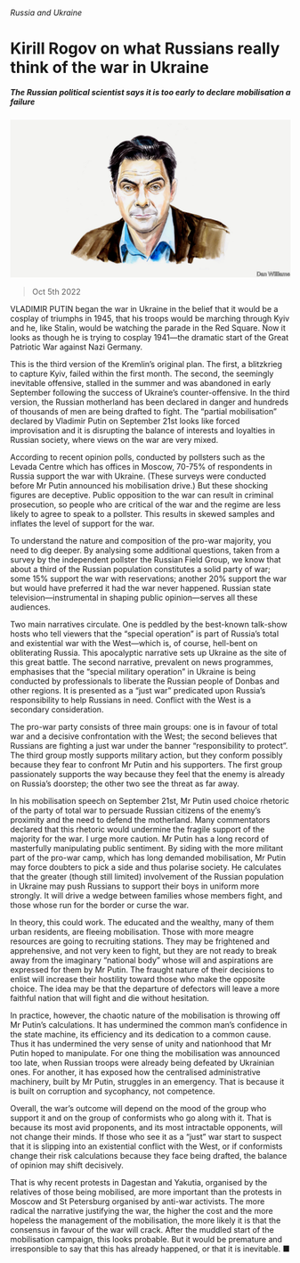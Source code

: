 ###### Russia and Ukraine

# Kirill Rogov on what Russians really think of the war in Ukraine 

##### The Russian political scientist says it is too early to declare mobilisation a failure 

![image](images/20221008_BID001.jpg) 

> Oct 5th 2022 

VLADIMIR PUTIN began the war in Ukraine in the belief that it would be a cosplay of triumphs in 1945, that his troops would be marching through Kyiv and he, like Stalin, would be watching the parade in the Red Square. Now it looks as though he is trying to cosplay 1941—the dramatic start of the Great Patriotic War against Nazi Germany. 

This is the third version of the Kremlin’s original plan. The first, a blitzkrieg to capture Kyiv, failed within the first month. The second, the seemingly inevitable offensive, stalled in the summer and was abandoned in early September following the success of Ukraine’s counter-offensive. In the third version, the Russian motherland has been declared in danger and hundreds of thousands of men are being drafted to fight. The “partial mobilisation” declared by Vladimir Putin on September 21st looks like forced improvisation and it is disrupting the balance of interests and loyalties in Russian society, where views on the war are very mixed. 

According to recent opinion polls, conducted by pollsters such as the Levada Centre which has offices in Moscow, 70-75% of respondents in Russia support the war with Ukraine. (These surveys were conducted before Mr Putin announced his mobilisation drive.) But these shocking figures are deceptive. Public opposition to the war can result in criminal prosecution, so people who are critical of the war and the regime are less likely to agree to speak to a pollster. This results in skewed samples and inflates the level of support for the war. 

To understand the nature and composition of the pro-war majority, you need to dig deeper. By analysing some additional questions, taken from a survey by the independent pollster the Russian Field Group, we know that about a third of the Russian population constitutes a solid party of war; some 15% support the war with reservations; another 20% support the war but would have preferred it had the war never happened. Russian state television—instrumental in shaping public opinion—serves all these audiences.

Two main narratives circulate. One is peddled by the best-known talk-show hosts who tell viewers that the “special operation” is part of Russia’s total and existential war with the West—which is, of course, hell-bent on obliterating Russia. This apocalyptic narrative sets up Ukraine as the site of this great battle. The second narrative, prevalent on news programmes, emphasises that the “special military operation” in Ukraine is being conducted by professionals to liberate the Russian people of Donbas and other regions. It is presented as a “just war” predicated upon Russia’s responsibility to help Russians in need. Conflict with the West is a secondary consideration. 

The pro-war party consists of three main groups: one is in favour of total war and a decisive confrontation with the West; the second believes that Russians are fighting a just war under the banner “responsibility to protect”. The third group mostly supports military action, but they conform possibly because they fear to confront Mr Putin and his supporters. The first group passionately supports the way because they feel that the enemy is already on Russia’s doorstep; the other two see the threat as far away.

In his mobilisation speech on September 21st, Mr Putin used choice rhetoric of the party of total war to persuade Russian citizens of the enemy’s proximity and the need to defend the motherland. Many commentators declared that this rhetoric would undermine the fragile support of the majority for the war. I urge more caution. Mr Putin has a long record of masterfully manipulating public sentiment. By siding with the more militant part of the pro-war camp, which has long demanded mobilisation, Mr Putin may force doubters to pick a side and thus polarise society. He calculates that the greater (though still limited) involvement of the Russian population in Ukraine may push Russians to support their boys in uniform more strongly. It will drive a wedge between families whose members fight, and those whose run for the border or curse the war.

In theory, this could work. The educated and the wealthy, many of them urban residents, are fleeing mobilisation. Those with more meagre resources are going to recruiting stations. They may be frightened and apprehensive, and not very keen to fight, but they are not ready to break away from the imaginary “national body” whose will and aspirations are expressed for them by Mr Putin. The fraught nature of their decisions to enlist will increase their hostility toward those who make the opposite choice. The idea may be that the departure of defectors will leave a more faithful nation that will fight and die without hesitation.

In practice, however, the chaotic nature of the mobilisation is throwing off Mr Putin’s calculations. It has undermined the common man’s confidence in the state machine, its efficiency and its dedication to a common cause. Thus it has undermined the very sense of unity and nationhood that Mr Putin hoped to manipulate. For one thing the mobilisation was announced too late, when Russian troops were already being defeated by Ukrainian ones. For another, it has exposed how the centralised administrative machinery, built by Mr Putin, struggles in an emergency. That is because it is built on corruption and sycophancy, not competence. 

Overall, the war’s outcome will depend on the mood of the group who support it and on the group of conformists who go along with it. That is because its most avid proponents, and its most intractable opponents, will not change their minds. If those who see it as a “just” war start to suspect that it is slipping into an existential conflict with the West, or if conformists change their risk calculations because they face being drafted, the balance of opinion may shift decisively. 

That is why recent protests in Dagestan and Yakutia, organised by the relatives of those being mobilised, are more important than the protests in Moscow and St Petersburg organised by anti-war activists. The more radical the narrative justifying the war, the higher the cost and the more hopeless the management of the mobilisation, the more likely it is that the consensus in favour of the war will crack. After the muddled start of the mobilisation campaign, this looks probable. But it would be premature and irresponsible to say that this has already happened, or that it is inevitable. ■


